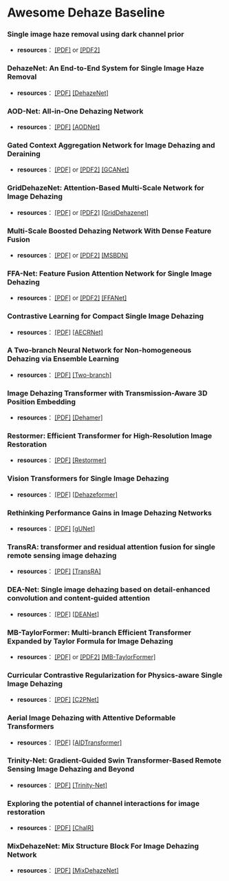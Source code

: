 # Awesome Dehaze Baseline


### Single image haze removal using dark channel prior
- **resources**：
    [[PDF]](https://ieeexplore.ieee.org/document/5206515) or [[PDF2]](https://people.csail.mit.edu/kaiming/publications/cvpr09.pdf)

### DehazeNet: An End-to-End System for Single Image Haze Removal
- **resources**：
    [[PDF]](https://ieeexplore.ieee.org/document/7539399) [[DehazeNet]](https://github.com/caibolun/DehazeNet)

### AOD-Net: All-in-One Dehazing Network
- **resources**：
    [[PDF]](https://ieeexplore.ieee.org/document/8237773) [[AODNet]](https://github.com/Boyiliee/AOD-Net)  


### Gated Context Aggregation Network for Image Dehazing and Deraining
- **resources**：
    [[PDF]](https://ieeexplore.ieee.org/document/8658661) or [[PDF2]](https://arxiv.org/pdf/1811.08747v2) [[GCANet]](https://github.com/cddlyf/GCANet)


### GridDehazeNet: Attention-Based Multi-Scale Network for Image Dehazing
- **resources**：
    [[PDF]](https://ieeexplore.ieee.org/document/9010659) or [[PDF2]](https://arxiv.org/abs/1908.03245) [[GridDehazenet]](https://github.com/proteus1991/GridDehazeNet)


### Multi-Scale Boosted Dehazing Network With Dense Feature Fusion
- **resources**：
    [[PDF]](https://ieeexplore.ieee.org/document/9156921) or [[PDF2]](https://openaccess.thecvf.com/content_CVPR_2020/supplemental/Dong_Multi-Scale_Boosted_Dehazing_CVPR_2020_supplemental.pdf) [[MSBDN]](https://github.com/BookerDeWitt/MSBDN-DFF)


### FFA-Net: Feature Fusion Attention Network for Single Image Dehazing
- **resources**：
    [[PDF]](https://arxiv.org/abs/1911.07559) or [[PDF2]](https://cdn.aaai.org/ojs/6865/6865-13-10094-1-10-20200525.pdf) [[FFANet]](https://github.com/zhilin007/FFA-Net)


### Contrastive Learning for Compact Single Image Dehazing
- **resources**：
    [[PDF]](https://arxiv.org/abs/2104.09367) [[AECRNet]](https://github.com/GlassyWu/AECR-Net)


### A Two-branch Neural Network for Non-homogeneous Dehazing via Ensemble Learning
- **resources**：
    [[PDF]](https://openaccess.thecvf.com/content/CVPR2021W/NTIRE/papers/Yu_A_Two-Branch_Neural_Network_for_Non-Homogeneous_Dehazing_via_Ensemble_Learning_CVPRW_2021_paper.pdf) [[Two-branch]](https://github.com/liuh127/NTIRE-2021-Dehazing-Two-branch)


### Image Dehazing Transformer with Transmission-Aware 3D Position Embedding
- **resources**：
    [[PDF]](https://openaccess.thecvf.com/content/CVPR2022/papers/Guo_Image_Dehazing_Transformer_With_Transmission-Aware_3D_Position_Embedding_CVPR_2022_paper.pdf) [[Dehamer]](https://github.com/Li-Chongyi/Dehamer)


### Restormer: Efficient Transformer for High-Resolution Image Restoration
- **resources**：
    [[PDF]](https://arxiv.org/abs/2111.09881) [[Restormer]](https://github.com/swz30/Restormer)


### Vision Transformers for Single Image Dehazing
- **resources**：
    [[PDF]](https://arxiv.org/abs/2204.03883) [[Dehazeformer]](https://github.com/IDKiro/DehazeFormer)


### Rethinking Performance Gains in Image Dehazing Networks
- **resources**：
    [[PDF]](https://arxiv.org/pdf/2209.11448v1) [[gUNet]](https://github.com/IDKiro/gUNet)


### TransRA: transformer and residual attention fusion for single remote sensing image dehazing
- **resources**：
    [[PDF]](https://link.springer.com/article/10.1007/s11045-022-00835-x) [[TransRA]](https://github.com/Dpw506/TransRA)


### DEA-Net: Single image dehazing based on detail-enhanced convolution and content-guided attention
- **resources**：
    [[PDF]](https://arxiv.org/abs/2301.04805) [[DEANet]](https://github.com/cecret3350/DEA-Net)


### MB-TaylorFormer: Multi-branch Efficient Transformer Expanded by Taylor Formula for Image Dehazing
- **resources**：
    [[PDF]](https://ieeexplore.ieee.org/document/10378631) or [[PDF2]](https://arxiv.org/abs/2308.14036) [[MB-TaylorFormer]](https://github.com/FVL2020/ICCV-2023-MB-TaylorFormer)


### Curricular Contrastive Regularization for Physics-aware Single Image Dehazing
- **resources**：
    [[PDF]](https://arxiv.org/pdf/2303.14218) [[C2PNet]](https://github.com/YuZheng9/C2PNet)


### Aerial Image Dehazing with Attentive Deformable Transformers
- **resources**：
    [[PDF]](https://openaccess.thecvf.com/content/WACV2023/papers/Kulkarni_Aerial_Image_Dehazing_With_Attentive_Deformable_Transformers_WACV_2023_paper.pdf) [[AIDTransformer]](https://github.com/AshutoshKulkarni4998/AIDTransformer)


### Trinity-Net: Gradient-Guided Swin Transformer-Based Remote Sensing Image Dehazing and Beyond
- **resources**：
    [[PDF]](https://ieeexplore.ieee.org/abstract/document/10149032) [[Trinity-Net]](https://github.com/chi-kaichen/Trinity-Net)


### Exploring the potential of channel interactions for image restoration
- **resources**：
    [[PDF]](https://www.sciencedirect.com/science/article/abs/pii/S0950705123009061) [[ChaIR]](https://github.com/c-yn/ChaIR)


### MixDehazeNet: Mix Structure Block For Image Dehazing Network
- **resources**：
    [[PDF]](https://arxiv.org/abs/2305.17654) [[MixDehazeNet]](https://github.com/AmeryXiong/MixDehazeNet)










